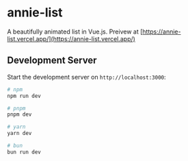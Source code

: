 # annie-list
A beautifully animated list in Vue.js. Preivew at [https://annie-list.vercel.app/](https://annie-list.vercel.app/)

## Development Server

Start the development server on `http://localhost:3000`:

```bash
# npm
npm run dev

# pnpm
pnpm dev

# yarn
yarn dev

# bun
bun run dev